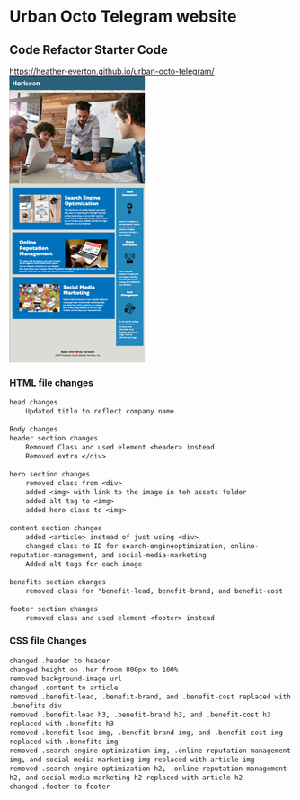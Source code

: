 # Urban Octo Telegram website 
## Code Refactor Starter Code
https://heather-everton.github.io/urban-octo-telegram/
<img src="./assets/images/UOT-screenshot.png" alt="webpage screenshot" />


### HTML file changes
    head changes
        Updated title to reflect company name.

    Body changes
    header section changes
        Removed Class and used element <header> instead.
        Removed extra </div> 

    hero section changes
        removed class from <div>
        added <img> with link to the image in teh assets folder
        added alt tag to <img>
        added hero class to <img>

    content section changes
        added <article> instead of just using <div> 
        changed class to ID for search-engineoptimization, online-reputation-management, and social-media-marketing 
        Added alt tags for each image

    benefits section changes
        removed class for "benefit-lead, benefit-brand, and benefit-cost

    footer section changes
        removed class and used element <footer> instead

### CSS file Changes
    changed .header to header
    changed height on .her froom 800px to 100%
    removed background-image url
    changed .content to article
    removed .benefit-lead, .benefit-brand, and .benefit-cost replaced with .benefits div
    removed .benefit-lead h3, .benefit-brand h3, and .benefit-cost h3 replaced with .benefits h3
    removed .benefit-lead img, .benefit-brand img, and .benefit-cost img replaced with .benefits img
    removed .search-engine-optimization img, .online-reputation-management img, and social-media-marketing img replaced with article img
    removed .search-engine-optimization h2, .online-reputation-management h2, and social-media-marketing h2 replaced with article h2
    changed .footer to footer

